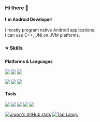 ### Hi there 👋
#### I'm Android Developer!
I mostly program native Android applications.<br/>
I can use C++, JNI on JVM platforms.

### ⭐ Skills
#### Platforms & Languages
<img src="https://img.shields.io/badge/Android-3DDC84?style=flat-square&logo=Android&logoColor=white"/> <img src="https://img.shields.io/badge/Kotlin-7F52FF?style=flat-square&logo=Kotlin&logoColor=white"/> <img src="https://img.shields.io/badge/Java-007396?style=flat-square&logo=Java&logoColor=white"/>

<img src="https://img.shields.io/badge/C++-00599C?style=flat-square&logo=c%2B%2B&logoColor=white"/> <img src="https://img.shields.io/badge/Python-3776AB?style=flat-square&logo=Python&logoColor=white"/> <img src="https://img.shields.io/badge/-C%23-000000?logo=Csharp&style=flat"/>

#### Tools
<img src="https://img.shields.io/badge/Firebase-FFCA28?style=flat-square&logo=Firebase&logoColor=white"/> <img src="https://img.shields.io/badge/ARCore-4A148C?style=flat-square&logo=ARCore&logoColor=white"/> <img src="https://img.shields.io/badge/TensorFlowLite-FF6F00?style=flat-square&logo=TensorFlow&logoColor=white"/> <img src="https://img.shields.io/badge/GitHub-181717?style=flat-square&logo=GitHub&logoColor=white"/> <img src="https://img.shields.io/badge/Git-F05032?style=flat-square&logo=Git&logoColor=white"/>

[![Jiwon's GitHub stats](https://github-readme-stats.vercel.app/api?username=Ddudduu&show_icons=true)](https://github.com/Ddudduu/github-readme-stats) [![Top Langs](https://github-readme-stats.vercel.app/api/top-langs/?username=Ddudduu&hide=javascript,html&layout=compact)](https://github.com/anuraghazra/github-readme-stats)



<!--
**Ddudduu/Ddudduu** is a ✨ _special_ ✨ repository because its `README.md` (this file) appears on your GitHub profile.

Here are some ideas to get you started:

- 🔭 I’m currently working on ...
- 🌱 I’m currently learning ...
- 👯 I’m looking to collaborate on ...
- 🤔 I’m looking for help with ...
- 💬 Ask me about ...
- 📫 How to reach me: ...
- 😄 Pronouns: ...
- ⚡ Fun fact: ...
-->
